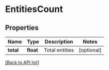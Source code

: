 # EntitiesCount

## Properties

Name | Type | Description | Notes
------------ | ------------- | ------------- | -------------
**total** | **float** | Total entities | [optional]

[[Back to API list]](../../README.md#api-endpoints)
